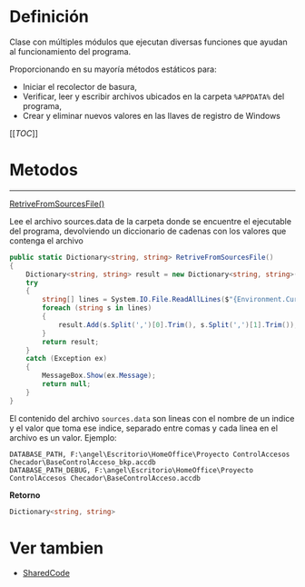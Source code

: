 # Definición
Clase con múltiples módulos que ejecutan diversas funciones que ayudan al funcionamiento del programa.

Proporcionando en su mayoría métodos estáticos para: 
- Iniciar el recolector de basura, 
- Verificar, leer y escribir archivos ubicados en la carpeta `%APPDATA%` del programa, 
- Crear y eliminar nuevos valores en las llaves de registro de Windows

[[_TOC_]]

# Metodos
----
[RetriveFromSourcesFile()]()

Lee el archivo sources.data de la carpeta donde se encuentre el ejecutable del programa, devolviendo un diccionario de cadenas con los valores que contenga el archivo


``` csharp
public static Dictionary<string, string> RetriveFromSourcesFile()
{
    Dictionary<string, string> result = new Dictionary<string, string>();
    try
    {
        string[] lines = System.IO.File.ReadAllLines($"{Environment.CurrentDirectory}/sources.data");
        foreach (string s in lines)
        {
            result.Add(s.Split(',')[0].Trim(), s.Split(',')[1].Trim());
        }
        return result;
    }
    catch (Exception ex)
    {
        MessageBox.Show(ex.Message);
        return null;
    }
}
```
El contenido del archivo ``sources.data`` son lineas con el nombre de un indice y el valor que toma ese indice, separado entre comas y cada linea en el archivo es un valor. Ejemplo:

```
DATABASE_PATH, F:\angel\Escritorio\HomeOffice\Proyecto ControlAccesos Checador\BaseControlAcceso_bkp.accdb
DATABASE_PATH_DEBUG, F:\angel\Escritorio\HomeOffice\Proyecto ControlAccesos Checador\BaseControlAcceso.accdb
```
**Retorno**
``` csharp 
Dictionary<string, string>
```

# Ver tambien
- [SharedCode](/SharedCode)